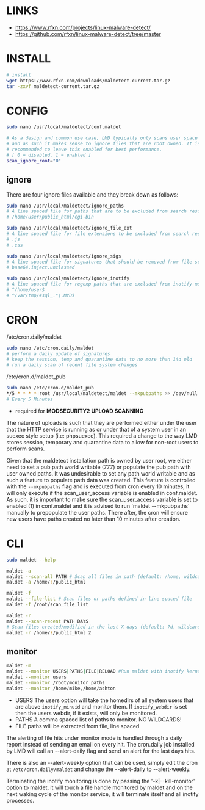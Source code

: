 # LINKS

- https://www.rfxn.com/projects/linux-malware-detect/
- https://github.com/rfxn/linux-malware-detect/tree/master

# INSTALL

```sh
# install
wget https://www.rfxn.com/downloads/maldetect-current.tar.gz
tar -zxvf maldetect-current.tar.gz
```

# CONFIG

```sh
sudo nano /usr/local/maldetect/conf.maldet

# As a design and common use case, LMD typically only scans user space paths
# and as such it makes sense to ignore files that are root owned. It is
# recommended to leave this enabled for best performance.
# [ 0 = disabled, 1 = enabled ]
scan_ignore_root="0"
```

## ignore

There are four ignore files available and they break down as follows:

```sh
sudo nano /usr/local/maldetect/ignore_paths
# A line spaced file for paths that are to be excluded from search results
# /home/user/public_html/cgi-bin

sudo nano /usr/local/maldetect/ignore_file_ext
# A line spaced file for file extensions to be excluded from search results
# .js
# .css

sudo nano /usr/local/maldetect/ignore_sigs
# A line spaced file for signatures that should be removed from file scanning
# base64.inject.unclassed

sudo nano /usr/local/maldetect/ignore_inotify
# A line spaced file for regexp paths that are excluded from inotify monitoring
# ^/home/user$
# ^/var/tmp/#sql_.*\.MYD$
```
# CRON

/etc/cron.daily/maldet

```sh
sudo nano /etc/cron.daily/maldet
# perform a daily update of signatures
# keep the session, temp and quarantine data to no more than 14d old
# run a daily scan of recent file system changes
```

/etc/cron.d/maldet_pub

```sh
sudo nano /etc/cron.d/maldet_pub
*/5 * * * * root /usr/local/maldetect/maldet --mkpubpaths >> /dev/null 2>&1
# Every 5 Minutes
```

- required for **MODSECURITY2 UPLOAD SCANNING**

The nature of uploads is such that they are performed either under the user that the HTTP
service is running as or under that of a system user in an suexec style setup (i.e: phpsuexec). This required a change to the way LMD stores session, temporary and quarantine data to allow for non-root users to perform scans.

Given that the maldetect installation path is owned by user root, we either need to set a pub
path world writable (777) or populate the pub path with user owned paths. It was undesirable to set any path world writable and as such a feature to populate path data was created. This feature is controlled with the `--mkpubpaths` flag and is executed from cron every 10 minutes, it will only execute if the scan_user_access variable is enabled in conf.maldet. As such, it is important to make sure the scan_user_access variable is set to enabled (1) in conf.maldet and it is advised to run 'maldet --mkpubpaths' manually to prepopulate the user paths. There after, the cron will ensure new users have paths created no later than 10 minutes after creation.
# CLI

```bash
sudo maldet --help

maldet -a
maldet --scan-all PATH # Scan all files in path (default: /home, wildcard: ?)
maldet -a /home/?/public_html

maldet -f
maldet --file-list # Scan files or paths defined in line spaced file
maldet -f /root/scan_file_list

maldet -r
maldet --scan-recent PATH DAYS
# Scan files created/modified in the last X days (default: 7d, wildcard: ?)
maldet -r /home/?/public_html 2
```

## monitor

```sh
maldet -m
maldet --monitor USERS|PATHS|FILE|RELOAD #Run maldet with inotify kernel level file create/modify monitoring
maldet --monitor users
maldet --monitor /root/monitor_paths
maldet --monitor /home/mike,/home/ashton
```

- USERS
  The users option will take the homedirs of all system users that are above `inotify_minuid` and monitor them. 
  If `inotify_webdir` is set then the users webdir, if it exists, will only be monitored.
- PATHS
  A comma spaced list of paths to monitor. NO WILDCARDS!
- FILE
  paths will be extracted from file, line spaced

The alerting of file hits under monitor mode is handled through a daily report
instead of sending an email on every hit. The cron.daily job installed by LMD
will call an --alert-daily flag and send an alert for the last days hits. 

There is also an --alert-weekly option that can be used, simply edit the cron at
`/etc/cron.daily/maldet` and change the --alert-daily to --alert-weekly.

Terminating the inotify monitoring is done by passing the '-k|--kill-monitor'
option to maldet, it will touch a file handle monitored by maldet and on the
next waking cycle of the monitor service, it will terminate itself and all
inotify processes.
